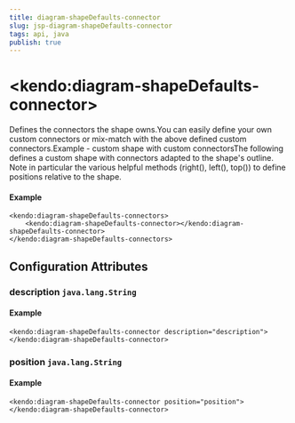 ```yaml
---
title: diagram-shapeDefaults-connector
slug: jsp-diagram-shapeDefaults-connector
tags: api, java
publish: true
---
```


# \<kendo:diagram-shapeDefaults-connector\>

Defines the connectors the shape owns.You can easily define your own custom connectors or mix-match with the above defined custom connectors.Example - custom shape with custom connectorsThe following defines a custom shape with connectors adapted to the shape's outline. Note in particular the various helpful methods (right(), left(), top()) to define positions relative to the shape.

#### Example
    <kendo:diagram-shapeDefaults-connectors>
        <kendo:diagram-shapeDefaults-connector></kendo:diagram-shapeDefaults-connector>
    </kendo:diagram-shapeDefaults-connectors>

## Configuration Attributes

### description `java.lang.String`



#### Example
    <kendo:diagram-shapeDefaults-connector description="description">
    </kendo:diagram-shapeDefaults-connector>

### position `java.lang.String`



#### Example
    <kendo:diagram-shapeDefaults-connector position="position">
    </kendo:diagram-shapeDefaults-connector>

